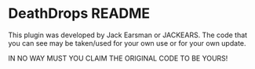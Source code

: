 # DeathDrops README
This plugin was developed by Jack Earsman or JACKEARS. 
The code that you can see may be taken/used for your own use or for your own update.

IN NO WAY MUST YOU CLAIM THE ORIGINAL CODE TO BE YOURS!
